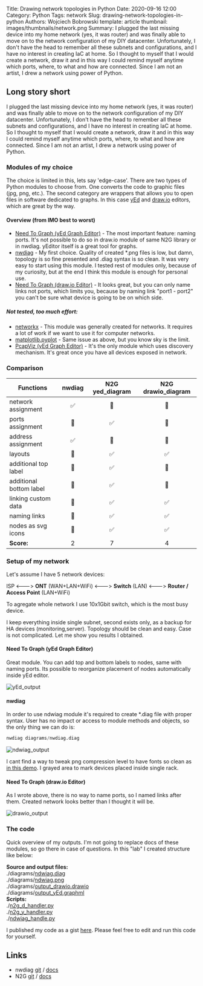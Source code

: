Title: Drawing network topologies in Python
Date: 2020-09-16 12:00
Category: Python
Tags: network
Slug: drawing-network-topologies-in-python
Authors: Wojciech Bobrowski
template: article
thumbnail: images/thumbnails/network.png
Summary: I plugged the last missing device into my home network (yes, it was router) and was finally able to move on to the network configuration of my DIY datacenter. Unfortunately, I don't have the head to remember all these subnets and configurations, and I have no interest in creating IaC at home. So I thought to myself that I would create a network, draw it and in this way I could remind myself anytime which ports, where, to what and how are connected. Since I am not an artist, I drew a network using power of Python.

## Long story short
I plugged the last missing device into my home network (yes, it was router) and was finally able to move on to
the network configuration of my DIY datacenter. Unfortunately, I don't have the head to remember all these subnets and
configurations, and I have no interest in creating IaC at home. So I thought to myself that I would create a network,
draw it and in this way I could remind myself anytime which ports, where, to what and how are connected. Since I am not
an artist, I drew a network using power of Python.


### Modules of my choice
The choice is limited in this, lets say 'edge-case'. There are two types of Python modules to choose from. One converts
the code to graphic files (jpg, png, etc.). The second category are wrappers that allows you to open files in software
dedicated to graphs. In this case [yEd](https://www.yworks.com/products/yed) and
[draw.io](https://drawio-app.com) editors, which are great by the way.


#### Overview (from IMO best to worst)

- [Need To Graph (yEd Graph Editor)](https://n2g.readthedocs.io/en/latest/yEd%20Module.html) - The most important
feature: naming ports. It's not possible to do so in draw.io module of same N2G library or in nwdiag. yEditor itself
is a great tool for graphs.
- [nwdiag](http://blockdiag.com/en/nwdiag/index.html) - My first choice. Quality of created *.png files is low, but damn,
topology is so fine presented and .diag syntax is so clean. It was very easy to start using this module. I tested rest
of modules only, because of my curiosity, but at the end I think this module is enough for personal use.
- [Need To Graph (draw.io Editor)](https://n2g.readthedocs.io/en/latest/DrawIo%20Module.html) - It looks great, but you
can only name links not ports, which limits you, because by naming link "port1 - port2" you can't be sure what device
is going to be on which side.

##### Not tested, too much effort:

- [networkx](https://networkx.github.io) - This module was generally created for networks. It requires a lot of work
if we want to use it for computer networks.
- [matplotlib.pyplot](https://matplotlib.org/3.3.1/api/_as_gen/matplotlib.pyplot.html) - Same issue as above, but you know
sky is the limit.
- [PcapViz (yEd Graph Editor)](https://github.com/mateuszk87/PcapViz) - It's the only module which uses discovery
mechanism. It's great once you have all devices exposed in network.

### Comparison

|Functions              |    nwdiag     |N2G yed_diagram                |N2G drawio_diagram          |
|---	                |:---:	        |:---:	                        |:---:	                        |
|network assignment     |   ✅	        |  💩	                        |   💩                          |
|ports assignment       |   💩          |  ✅ 	                        |   💩   	                    |
|address assignment     |   ✅          |  💩 	                        |   💩   	                    |
|layouts                |   💩          |  ✅ 	                        |   ✅   	                    |
|additional top label   |   💩          |  ✅ 	                        |   💩   	                    |
|additional bottom label|   💩          |  ✅ 	                        |   💩   	                    |
|linking custom data    |   💩          |  ✅ 	                        |   ✅  	                    |
|naming links           |   💩          |  ✅ 	                        |   ✅  	                    |
|nodes as svg icons     |   💩          |  ✅ 	                        |   ✅  	                    |
|<strong>Score:</strong>|   2           |  7 	                        |   4  	                        |


### Setup of my network

Let's assume I have 5 network devices:

ISP <---> <strong>ONT</strong> (WAN+LAN+WiFi) <---> <strong>Switch</strong> (LAN) <---> <strong>Router / Access Point</strong>
(LAN+WiFi)

To agregate whole network I use 10x1Gbit switch, which is the most busy device.

I keep everything inside single subnet, second exists only, as a backup for HA devices (monitoring,server).
Topology should be clean and easy. Case is not complicated. Let me show you results I obtained.

#### Need To Graph (yEd Graph Editor)

Great module. You can add top and bottom labels to nodes, same with naming ports. Its possible to reorganize placement
of nodes automatically inside yEd editor.

![yEd_output]({static}/images/2020-09-network-topologies-n2gyEd.png)

#### nwdiag
In order to use ndwiag module it's required to create *.diag file with proper syntax. User has no impact or access to
module methods and objects, so the only thing we can do is:
```python
nwdiag diagrams/nwdiag.diag
```
![ndwiag_output]({static}/images/2020-09-network-topologies-ndwiag.png)

I cant find a way to tweak png compression level to have fonts so clean as [in this demo](http://blockdiag.com/en/nwdiag/demo.html).
I grayed area to mark devices placed inside single rack.

#### Need To Graph (draw.io Editor)
As I wrote above, there is no way to name ports, so I named links after them. Created network looks better than I thought
 it will be.

![drawio_output]({static}/images/2020-09-network-topologies-n2gDrawio.png)

### The code
Quick overview of my outputs. I'm not going to replace docs of these modules, so go there in case of questions.
In this "lab" I created structure like below:

<strong>Source and output files:</strong>  
./diagrams/[ndwiag.diag](https://gist.githubusercontent.com/VV0JCIECH/7e701a7f6e257d714833e16daff3b519/raw/e7ccabab6ab25094077708ca172582fa324ec578/nwdiag.diag)  
./diagrams/[ndwiag.png]({static}/images/2020-09-network-topologies-ndwiag.png)  
./diagrams/[output_drawio.drawio](https://gist.githubusercontent.com/VV0JCIECH/7e701a7f6e257d714833e16daff3b519/raw/e7ccabab6ab25094077708ca172582fa324ec578/output_drawio.drawio)  
./diagrams/[output_yEd.graphml](https://gist.githubusercontent.com/VV0JCIECH/7e701a7f6e257d714833e16daff3b519/raw/e7ccabab6ab25094077708ca172582fa324ec578/output_yEd.graphml)  
<strong>Scripts:</strong>  
./[n2g_d_handler.py](https://gist.githubusercontent.com/VV0JCIECH/7e701a7f6e257d714833e16daff3b519/raw/e7ccabab6ab25094077708ca172582fa324ec578/n2g_drawio_handler.py)  
./[n2g_y_handler.py](https://gist.githubusercontent.com/VV0JCIECH/7e701a7f6e257d714833e16daff3b519/raw/e7ccabab6ab25094077708ca172582fa324ec578/n2g_yEd_handler.py)  
./[ndwiag_handle.py](https://gist.githubusercontent.com/VV0JCIECH/7e701a7f6e257d714833e16daff3b519/raw/e7ccabab6ab25094077708ca172582fa324ec578/nwdiag_handler.py)  

I published my code as a gist [here](https://gist.github.com/VV0JCIECH/7e701a7f6e257d714833e16daff3b519). Please feel
free to edit and run this code for yourself.

## Links

- nwdiag [git](https://github.com/blockdiag/nwdiag) / [docs](http://blockdiag.com/en/nwdiag/index.html)
- N2G [git](https://github.com/dmulyalin/N2G) / [docs](https://github.com/dmulyalin/N2G)